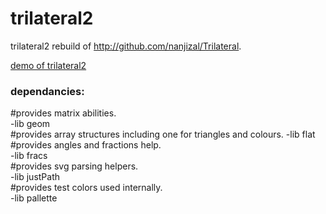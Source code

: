 # trilateral2
trilateral2 rebuild of http://github.com/nanjizal/Trilateral.
  
[demo of trilateral2](https://nanjizal.github.io/trilateral2demo/binWebGL/)
  
### dependancies:  
  
#provides matrix abilities.  
-lib geom    
#provides array structures including one for triangles and colours. 
-lib flat   
#provides angles and fractions help.   
-lib fracs    
#provides svg parsing helpers.  
-lib justPath   
#provides test colors used internally.  
-lib pallette    

